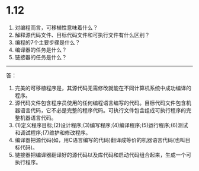 # 1.12
1. 对编程而言，可移植性意味着什么？
2. 解释源代码文件、目标代码文件和可执行文件有什么区别？
3. 编程的7个主要步骤是什么？
4. 编译器的任务是什么？
5. 链接器的任务是什么？
---
答：
1. 完美的可移植程序是，其源代码无需修改就能在不同计算机系统中成功编译的程序。
2. 源代码文件包含程序员使用的任何编程语言编写的代码。目标代码文件包含机器语言代码，它不必是完整的程序代码。可执行文件包含组成可执行程序的完整机器语言代码。
3. (1)定义程序目标;(2)设计程序;(3)编写程序;(4)编译程序;(5)运行程序;(6)测试和调试程序;(7)维护和修改程序。
4. 编译器把源代码(如，用C语言编写的代码)翻译成等价的机器语言代码(也叫目标代码)。
5. 链接器把编译器翻译好的源代码以及库代码和启动代码组合起来，生成一个可执行程序。